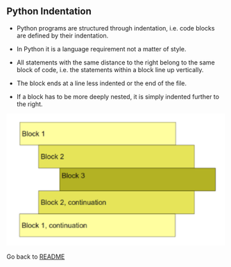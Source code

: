 ## Python Indentation

* Python programs are structured through indentation, i.e. code blocks are defined by their indentation. 

* In Python it is a language requirement not a matter of style. 

* All statements with the same distance to the right belong to the same block of code, i.e. the statements within a block line up vertically. 

* The block ends at a line less indented or the end of the file.

* If a block has to be more deeply nested, it is simply indented further to the right. 

![Indentation](images/indentation.png)


Go back to [README](README.md)